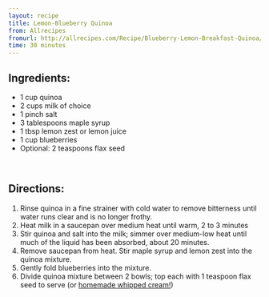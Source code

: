 ```yaml
---
layout: recipe
title: Lemon-Blueberry Quinoa
from: Allrecipes
fromurl: http://allrecipes.com/Recipe/Blueberry-Lemon-Breakfast-Quinoa/
time: 30 minutes
---
```


Ingredients:
------------

* 1 cup quinoa
* 2 cups milk of choice
* 1 pinch salt
* 3 tablespoons maple syrup
* 1 tbsp lemon zest or lemon juice
* 1 cup blueberries
* Optional: 2 teaspoons flax seed



<br>

Directions:
-----------


1. Rinse quinoa in a fine strainer with cold water to remove bitterness until water runs clear and is no longer frothy.
2. Heat milk in a saucepan over medium heat until warm, 2 to 3 minutes
3. Stir quinoa and salt into the milk; simmer over medium-low heat until much of the liquid has been absorbed, about 20 minutes. 
4. Remove saucepan from heat. Stir maple syrup and lemon zest into the quinoa mixture. 
5. Gently fold blueberries into the mixture.
6. Divide quinoa mixture between 2 bowls; top each with 1 teaspoon flax seed to serve (or [homemade whipped cream!](http://recipes.lucywyman.me/whipped-cream.html))

